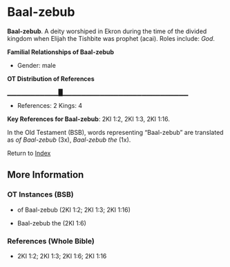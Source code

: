 # Baal-zebub
**Baal-zebub**. 
A deity worshiped in Ekron during the time of the divided kingdom when Elijah the Tishbite was prophet (acai). 
Roles include: 
_God_. 




**Familial Relationships of Baal-zebub**


* Gender: male


**OT Distribution of References**

▁▁▁▁▁▁▁▁▁▁▁█▁▁▁▁▁▁▁▁▁▁▁▁▁▁▁▁▁▁▁▁▁▁▁▁▁▁▁
* References: 2 Kings: 4



**Key References for Baal-zebub**: 
2KI 1:2, 2KI 1:3, 2KI 1:16. 


In the Old Testament (BSB), words representing “Baal-zebub” are translated as 
*of Baal-zebub* (3x), *Baal-zebub the* (1x). 




Return to [Index](00-Index.md)

## More Information

### OT Instances (BSB)

* of Baal-zebub (2KI 1:2; 2KI 1:3; 2KI 1:16)

* Baal-zebub the (2KI 1:6)



### References (Whole Bible)

* 2KI 1:2; 2KI 1:3; 2KI 1:6; 2KI 1:16



